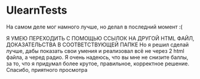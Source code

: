 # UlearnTests
На самом деле мог намного лучше, но делал в последний момент :(

Я УМЕЮ ПЕРЕХОДИТЬ С ПОМОЩЬЮ ССЫЛОК НА ДРУГОЙ HTML ФАЙЛ, ДОКАЗАТЕЛЬСТВА В СООТВЕТСТВУЮЩЕЙ ПАПКЕ
Но я решил сделай лучше, дабы показать свои умения и реализовал всё не через 2 html файла, а черед радио. Я очень надеюсь, что вы мне не снизите баллы,
за то, что я придумал более крутое, правильное, корректное решение.
Спасибо, приятного просмотра
